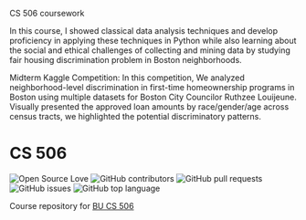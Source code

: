 CS 506 coursework

In this course, I showed classical data analysis techniques and develop proficiency in applying these techniques in Python while also learning about the social and ethical challenges of collecting and mining data by studying fair housing discrimination problem in Boston neighborhoods.

Midterm Kaggle Competition:
In this competition, We analyzed neighborhood-level discrimination in first-time homeownership programs in Boston using multiple datasets for Boston City Councilor Ruthzee Louijeune. Visually presented the approved loan amounts by race/gender/age across census tracts, we highlighted the potential discriminatory patterns. 




# CS 506

![Open Source Love](https://img.shields.io/badge/Open%20Source-%E2%9D%A4-red.svg)
![GitHub contributors](https://img.shields.io/github/contributors/gallettilance/CS506-Spring2023)
![GitHub pull requests](https://img.shields.io/github/issues-pr/gallettilance/CS506-Spring2023)
![GitHub issues](https://img.shields.io/github/issues/gallettilance/CS506-Spring2023)
![GitHub top language](https://img.shields.io/github/languages/top/gallettilance/CS506-Spring2023)

Course repository for [BU CS 506](https://gallettilance.github.io/)
